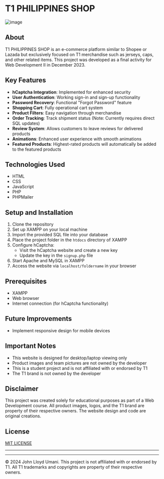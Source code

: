 # T1 PHILIPPINES SHOP

![image](https://github.com/user-attachments/assets/9da4a684-e346-41cd-be5a-e6724f798c36)

## About
T1 PHILIPPINES SHOP is an e-commerce platform similar to Shopee or Lazada but exclusively focused on T1 merchandise such as jerseys, caps, and other related items. This project was developed as a final activity for Web Development II in December 2023.

## Key Features
- **hCaptcha Integration**: Implemented for enhanced security
- **User Authentication**: Working sign-in and sign-up functionality
- **Password Recovery**: Functional "Forgot Password" feature
- **Shopping Cart**: Fully operational cart system
- **Product Filters**: Easy navigation through merchandise
- **Order Tracking**: Track shipment status (Note: Currently requires direct SQL updates)
- **Review System**: Allows customers to leave reviews for delivered products
- **Animations**: Enhanced user experience with smooth animations
- **Featured Products**: Highest-rated products will automatically be added to the featured products

## Technologies Used
- HTML
- CSS
- JavaScript
- PHP
- PHPMailer

## Setup and Installation
1. Clone the repository
2. Set up XAMPP on your local machine
3. Import the provided SQL file into your database
4. Place the project folder in the `htdocs` directory of XAMPP
5. Configure hCaptcha:
   - Visit the hCaptcha website and create a new key
   - Update the key in the `signup.php` file
6. Start Apache and MySQL in XAMPP
7. Access the website via `localhost/foldername` in your browser

## Prerequisites
- XAMPP
- Web browser
- Internet connection (for hCaptcha functionality)

## Future Improvements
- Implement responsive design for mobile devices

## Important Notes
- This website is designed for desktop/laptop viewing only
- Product images and team pictures are not owned by the developer
- This is a student project and is not affiliated with or endorsed by T1
- The T1 brand is not owned by the developer

## Disclaimer
This project was created solely for educational purposes as part of a Web Development course. All product images, logos, and the T1 brand are property of their respective owners. The website design and code are original creations.

## License
[MIT LICENSE](LICENSE)

---

---

© 2024 John Lloyd Umani. This project is not affiliated with or endorsed by T1. All T1 trademarks and copyrights are property of their respective owners.
